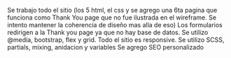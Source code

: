 Se trabajo todo el sitio (los 5 html, el css y se agrego una 6ta pagina que funciona como Thank You page que no fue ilustrada en el wireframe. Se intento mantener la coherencia de diseño mas alla de eso)
Los formularios redirigen a la Thank you page ya que no hay base de datos.
Se utilizo @media, bootstrap, flex y grid.
Todo el sitio es responsive.
Se utilizo SCSS, partials, mixing, anidacion y variables
Se agrego SEO personalizado
